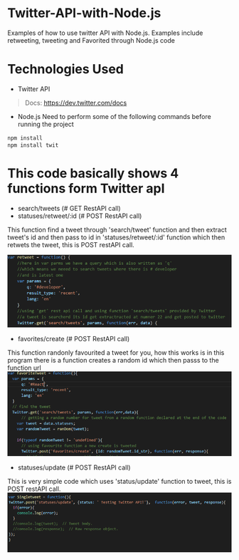 # Twitter-API-with-Node.js
Examples of how to use twitter API with Node.js. Examples include retweeting, tweeting and Favorited through Node.js code 


# Technologies Used

* Twitter API
> Docs: https://dev.twitter.com/docs
* Node.js
Need to perform some of the following commands before running the project
```
npm install 
npm install twit
```

# This code basically shows 4 functions form Twitter apI

* search/tweets (# GET RestAPI call)
* statuses/retweet/:id (# POST RestAPI call)

This function find a tweet  through 'search/tweet' function and then extract tweet's id and then pass to id in 'statuses/retweet/:id'
function which then retwets the tweet, this is POST restAPI call.

 <img src="https://github.com/jaskaran1989/Twitter-API-with-Node.js/blob/master/retweet.png" />
 
* favorites/create (# POST RestAPI call)

This function randonly favourited a tweet for you, how this works is in this program there is a function creates a random id which then passs to the function url
<img src="https://github.com/jaskaran1989/Twitter-API-with-Node.js/blob/master/favrouite.png" />

* statuses/update (# POST RestAPI call)

This is very simple  code which uses 'status/update' function to tweet, this is POST restAPI call.
<img src="https://github.com/jaskaran1989/Twitter-API-with-Node.js/blob/master/single.png" />


